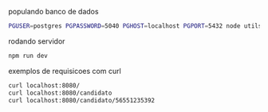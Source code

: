 populando banco de dados
```sh
PGUSER=postgres PGPASSWORD=5040 PGHOST=localhost PGPORT=5432 node utils/opulate-db.js
```

rodando servidor
```sh
npm run dev
```

exemplos de requisicoes com curl
```sh
curl localhost:8080/
curl localhost:8080/candidato
curl localhost:8080/candidato/56551235392
```